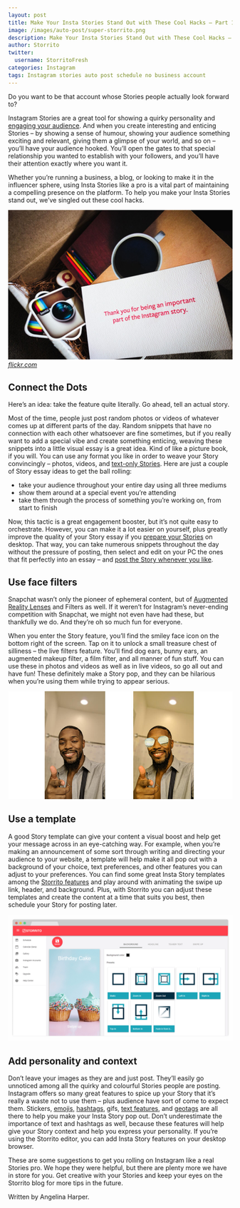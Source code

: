 ```yaml
---
layout: post
title: Make Your Insta Stories Stand Out with These Cool Hacks – Part 1
image: /images/auto-post/super-storrito.png
description: Make Your Insta Stories Stand Out with These Cool Hacks – Part 1
author: Storrito
twitter:
  username: StorritoFresh
categories: Instagram
tags: Instagram stories auto post schedule no business account
---
```


Do you want to be that account whose Stories people actually look forward to?

Instagram Stories are a great tool for showing a quirky personality and [engaging your audience](https://blog.storrito.com/instagram/2018/11/22/How-to-Use-Instagram-Stories-to-Boost-Audience-Engagement.html). And when you create interesting and enticing Stories – by showing a sense of humour, showing your audience something exciting and relevant, giving them a glimpse of your world, and so on – you’ll have your audience hooked. You’ll open the gates to that special relationship you wanted to establish with your followers, and you’ll have their attention exactly where you want it. 

Whether you’re running a business, a blog, or looking to make it in the influencer sphere, using Insta Stories like a pro is a vital part of maintaining a compelling presence on the platform. To help you make your Insta Stories stand out, we’ve singled out these cool hacks. 

![Storrito](/images/coolhacks/story.jpg "Instagram Story") *[flickr.com](https://www.flickr.com/photos/h4ck/14569024543/)* 

<!--more-->

## Connect the Dots

Here’s an idea: take the feature quite literally. Go ahead, tell an actual story.

Most of the time, people just post random photos or videos of whatever comes up at different parts of the day. Random snippets that have no connection with each other whatsoever are fine sometimes, but if you really want to add a special vibe and create something enticing, weaving these snippets into a little visual essay is a great idea. Kind of like a picture book, if you will. 
You can use any format you like in order to weave your Story convincingly – photos, videos, and [text-only Stories](https://blog.storrito.com/instagram/2018/05/29/how-to-create-a-text-only-story.html). Here are just a couple of Story essay ideas to get the ball rolling:
* take your audience throughout your entire day using all three mediums
* show them around at a special event you’re attending
* take them through the process of something you’re working on, from start to finish

Now, this tactic is a great engagement booster, but it’s not quite easy to orchestrate. However, you can make it a lot easier on yourself, plus greatly improve the quality of your Story essay if you [prepare your Stories](https://blog.storrito.com/instagram/2018/11/06/Prepare-Instagram-Story-on-a-PC.html) on desktop. That way, you can take numerous snippets throughout the day without the pressure of posting, then select and edit on your PC the ones that fit perfectly into an essay – and [post the Story whenever you like](https://blog.storrito.com/instagram/2018/04/16/why-schedule-instagram-stories.html). 


## Use face filters

Snapchat wasn’t only the pioneer of ephemeral content, but of [Augmented Reality Lenses](https://www.groovejones.com/social_app_ar_filters/) and Filters as well. If it weren’t for Instagram’s never-ending competition with Snapchat, we might not even have had these, but thankfully we do. And they’re oh so much fun for everyone. 

When you enter the Story feature, you’ll find the smiley face icon on the bottom right of the screen. Tap on it to unlock a small treasure chest of silliness – the live filters feature. You’ll find dog ears, bunny ears, an augmented makeup filter, a film filter, and all manner of fun stuff. You can use these in photos and videos as well as in live videos, so go all out and have fun! These definitely make a Story pop, and they can be hilarious when you’re using them while trying to appear serious. 

![Storrito](/images/coolhacks/filter.jpg "Instagram Story Filter") 

## Use a template
A good Story template can give your content a visual boost and help get your message across in an eye-catching way. For example, when you’re making an announcement of some sort through writing and directing your audience to your website, a template will help make it all pop out with a background of your choice, text preferences, and other features you can adjust to your preferences. You can find some great Insta Story templates among the [Storrito features](https://storrito.com/) and play around with animating the swipe up link, header, and background. Plus, with Storrito you can adjust these templates and create the content at a time that suits you best, then schedule your Story for posting later. 

![Storrito](/images/coolhacks/templates.png "Instagram Story Template Editor")

## Add personality and context
Don’t leave your images as they are and just post. They’ll easily go unnoticed among all the quirky and colourful Stories people are posting. Instagram offers so many great features to spice up your Story that it’s really a waste not to use them – plus audience have sort of come to expect them. Stickers, [emojis,](https://blog.storrito.com/instagram/2018/11/12/Emojis-Interactions-on-Instagram.html) [hashtags](https://blog.storrito.com/instagram/2018/10/22/How-to-use-Hashtags-in-your-Instagram-Story.html), gifs, [text features](https://blog.storrito.com/instagram/2018/05/23/how-to-add-text-to-your-instagram-story.html), and [geotags](https://blog.storrito.com/instagram/2018/10/29/How-to-use-Geotags-in-your-Instagram-Story.html) are all there to help you make your Insta Story pop out. Don’t underestimate the importance of text and hashtags as well, because these features will help give your Story context and help you express your personality. If you’re using the Storrito editor, you can add Insta Story features on your desktop browser. 

These are some suggestions to get you rolling on Instagram like a real Stories pro. We hope they were helpful, but there are plenty more we have in store for you. Get creative with your Stories and keep your eyes on the Storrito blog for more tips in the future. 

Written by Angelina Harper.